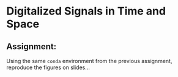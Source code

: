 # Digitalized Signals in Time and Space

## Assignment:
Using the same `conda` environment from the previous assignment, reproduce the figures on slides...
